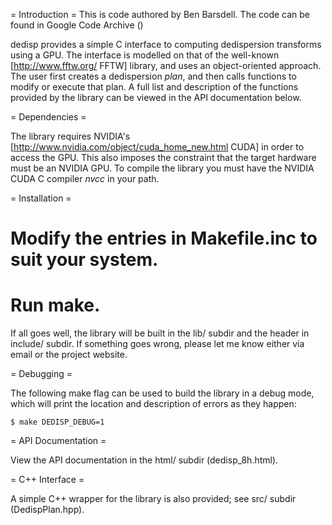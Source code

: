 = Introduction =
This is code authored by Ben Barsdell. The code can be found in Google Code Archive ()

dedisp provides a simple C interface to computing dedispersion transforms using a GPU. The interface is modelled on that of the well-known [http://www.fftw.org/ FFTW] library, and uses an object-oriented approach. The user first creates a dedispersion _plan_, and then calls functions to modify or execute that plan. A full list and description of the functions provided by the library can be viewed in the API documentation below.

= Dependencies =

The library requires NVIDIA's [http://www.nvidia.com/object/cuda_home_new.html CUDA] in order to access the GPU. This also imposes the constraint that the target hardware must be an NVIDIA GPU. To compile the library you must have the NVIDIA CUDA C compiler _nvcc_ in your path.

= Installation =

 # Modify the entries in Makefile.inc to suit your system.
 # Run make.
If all goes well, the library will be built in the lib/ subdir and the header in include/ subdir. If something goes wrong, please let me know either via email or the project website.

= Debugging =

The following make flag can be used to build the library in a
debug mode, which will print the location and description of errors as
they happen:

`$ make DEDISP_DEBUG=1`

= API Documentation =

View the API documentation in the html/ subdir (dedisp_8h.html).

= C++ Interface =

A simple C++ wrapper for the library is also provided; see src/ subdir (DedispPlan.hpp).